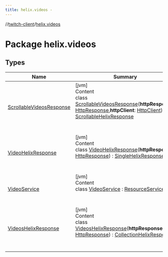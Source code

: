 ```yaml
---
title: helix.videos -
---
```

//[twitch-client](../index.md)/[helix.videos](index.md)



# Package helix.videos  


## Types  
  
|  Name|  Summary| 
|---|---|
| [ScrollableVideosResponse](-scrollable-videos-response/index.md)| [jvm]  <br>Content  <br>class [ScrollableVideosResponse](-scrollable-videos-response/index.md)(**httpResponse**: [HttpResponse](),**httpClient**: [HttpClient]()) : [ScrollableHelixResponse](../helix.http.model/-scrollable-helix-response/index.md)  <br><br><br>
| [VideoHelixResponse](-video-helix-response/index.md)| [jvm]  <br>Content  <br>class [VideoHelixResponse](-video-helix-response/index.md)(**httpResponse**: [HttpResponse]()) : [SingleHelixResponse](../helix.http.model/-single-helix-response/index.md)  <br><br><br>
| [VideoService](-video-service/index.md)| [jvm]  <br>Content  <br>class [VideoService](-video-service/index.md) : [ResourceService](../helix.http/-resource-service/index.md)  <br><br><br>
| [VideosHelixResponse](-videos-helix-response/index.md)| [jvm]  <br>Content  <br>class [VideosHelixResponse](-videos-helix-response/index.md)(**httpResponse**: [HttpResponse]()) : [CollectionHelixResponse](../helix.http.model/-collection-helix-response/index.md)  <br><br><br>

